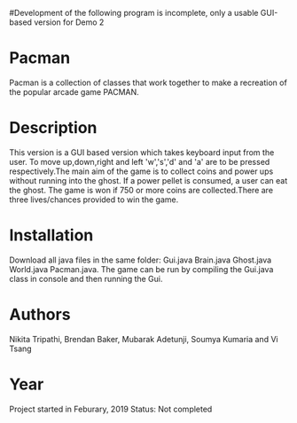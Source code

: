 
#Development of the following program is incomplete, only a usable GUI-based version for Demo 2

# Pacman
Pacman is a collection of classes that work together to make a recreation of the popular arcade game PACMAN.

# Description
This version is a GUI based version which takes keyboard input from the user. To move up,down,right and left 'w','s','d' and 'a' are to be pressed respectively.The main aim of the game is to collect coins and power ups without running into the ghost. If a power pellet is consumed, a user can eat the ghost. The game is won if 750 or more coins are collected.There are three lives/chances provided to win the game. 

# Installation
Download all java files in the same folder: 
Gui.java 
Brain.java 
Ghost.java 
World.java
Pacman.java. 
The game can be run by compiling the Gui.java class in console and then running the Gui.

# Authors
Nikita Tripathi, Brendan Baker, Mubarak Adetunji, Soumya Kumaria and Vi Tsang

# Year
Project started in Feburary, 2019 Status: Not completed
